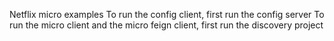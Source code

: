 Netflix micro examples
To run the config client, first run the config server
To run the micro client and the micro feign client, first run the discovery project
